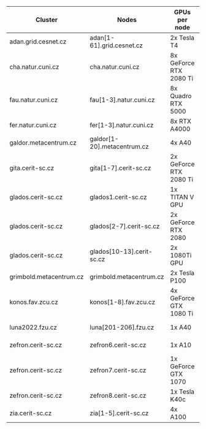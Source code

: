 | Cluster                 | Nodes                       | GPUs per node          | Mem<br/> [MiB] | CuDNN | `gpu_cap` |
|-------------------------|-----------------------------|------------------------|----------------|-------|-----------|
| adan.grid.cesnet.cz     | adan[1-61].grid.cesnet.cz   | 2x Tesla T4            | 15 109 |  YES | `sm_75` |
| cha.natur.cuni.cz       | cha.natur.cuni.cz           | 8x GeForce RTX 2080 Ti | 11 019 |  YES | `sm_75` |
| fau.natur.cuni.cz       | fau[1-3].natur.cuni.cz      | 8x Quadro RTX 5000     | 16 125 |  YES | `sm_75` |
| fer.natur.cuni.cz       | fer[1-3].natur.cuni.cz      | 8x RTX A4000           | 16 117 |  YES | `sm_86` |
| galdor.metacentrum.cz   | galdor[1-20].metacentrum.cz | 4x A40                 | 45 634 |  YES | `sm_86` |
| gita.cerit-sc.cz        | gita[1-7].cerit-sc.cz       | 2x GeForce RTX 2080 Ti | 11 019 |  YES | `sm_75` |
| glados.cerit-sc.cz      | glados1.cerit-sc.cz         | 1x TITAN V GPU         | 12 066 |  YES | `sm_70` |
| glados.cerit-sc.cz      | glados[2-7].cerit-sc.cz     | 2x GeForce RTX 2080    |  7 982 |  YES | `sm_75` |
| glados.cerit-sc.cz      | glados[10-13].cerit-sc.cz   | 2x 1080Ti GPU          | 11 178 |  YES | `sm_61` |
| grimbold.metacentrum.cz | grimbold.metacentrum.cz     | 2x Tesla P100          | 12 198 |  YES | `sm_60` |
| konos.fav.zcu.cz        | konos[1-8].fav.zcu.cz       | 4x GeForce GTX 1080 Ti | 11 178 |  YES | `sm_61` |
| luna2022.fzu.cz         | luna[201-206].fzu.cz        | 1x A40                 | 45 634 |  YES | `sm_86` |
| zefron.cerit-sc.cz      | zefron6.cerit-sc.cz         | 1x A10                 | 22 731 |  YES | `sm_86` |
| zefron.cerit-sc.cz      | zefron7.cerit-sc.cz         | 1x GeForce GTX 1070    |  8 119 |  YES | `sm_35` |
| zefron.cerit-sc.cz      | zefron8.cerit-sc.cz         | 1x Tesla K40c          | 11 441 |  YES | `sm_35` |
| zia.cerit-sc.cz         | zia[1-5].cerit-sc.cz        | 4x A100                | 40 536 |  YES | `sm_80` |


